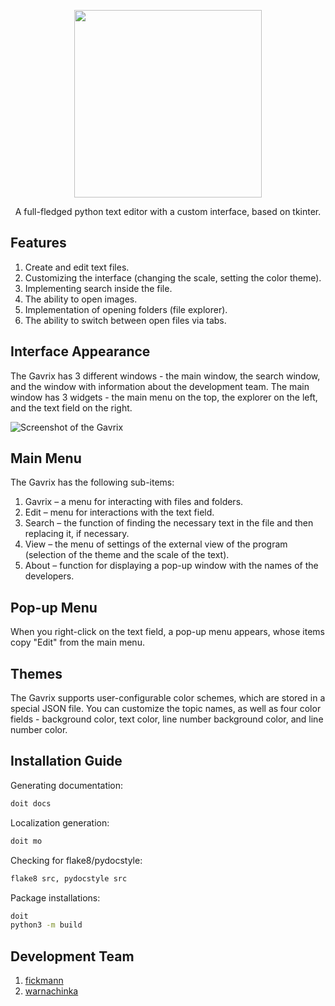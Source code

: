 <p align="center">
    <img src="https://github.com/fickmann/gavrix-2.0/blob/main/img/logo.png" width="300"/>
</p>

<p align="center">A full-fledged python text editor with a custom interface, based on tkinter.</p>

## Features
1. Create and edit text files.
2. Customizing the interface (changing the scale, setting the color theme).
3. Implementing search inside the file.
4. The ability to open images.
5. Implementation of opening folders (file explorer).
6. The ability to switch between open files via tabs.
## Interface Appearance
The Gavrix has 3 different windows - the main window, the search window, and the window with information about the development team. The main window has 3 widgets - the main menu on the top, the explorer on the left, and the text field on the right.

![Screenshot of the Gavrix](https://raw.githubusercontent.com/fickmann/gavrix-2.0/main/doc_src/_static/example.png)

## Main Menu
The Gavrix has the following sub-items:
1. Gavrix – a menu for interacting with files and folders.
2. Edit – menu for interactions with the text field.
3. Search – the function of finding the necessary text in the file and then replacing it, if necessary.
4. View – the menu of settings of the external view of the program (selection of the theme and the scale of the text).
5. About – function for displaying a pop-up window with the names of the developers.

## Pop-up Menu
When you right-click on the text field, a pop-up menu appears, whose items copy "Edit" from the main menu.

## Themes
The Gavrix supports user-configurable color schemes, which are stored in a special JSON file. You can customize the topic names, as well as four color fields - background color, text color, line number background color, and line number color.

## Installation Guide
Generating documentation:
```sh
doit docs
```
Localization generation: 
```sh
doit mo
```
Checking for flake8/pydocstyle: 
```sh
flake8 src, pydocstyle src
```
Package installations:
```sh
doit
python3 -m build
```

## Development Team
1. [fickmann](https://github.com/fickmann)
2. [warnachinka](https://github.com/warnachinka)

